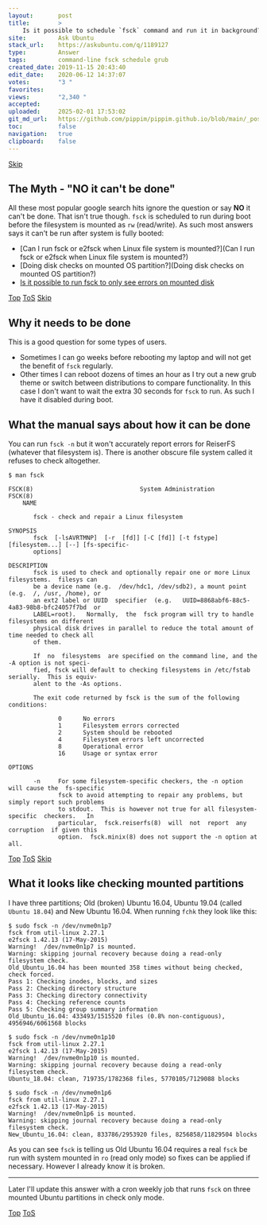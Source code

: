 ```yaml
---
layout:       post
title:        >
    Is it possible to schedule `fsck` command and run it in background?
site:         Ask Ubuntu
stack_url:    https://askubuntu.com/q/1189127
type:         Answer
tags:         command-line fsck schedule grub
created_date: 2019-11-15 20:43:40
edit_date:    2020-06-12 14:37:07
votes:        "3 "
favorites:    
views:        "2,340 "
accepted:     
uploaded:     2025-02-01 17:53:02
git_md_url:   https://github.com/pippim/pippim.github.io/blob/main/_posts/2019/2019-11-15-Is-it-possible-to-schedule-_fsck_-command-and-run-it-in-background_.md
toc:          false
navigation:   true
clipboard:    false
---
```



<a id="hdr1"></a>
<div class="hdr-bar">  <a href="#hdr2">Skip</a></div>

## The Myth - "NO it can't be done"

All these most popular google search hits ignore the question or say **NO** it can't be done. That isn't true though. `fsck` is scheduled to run during boot before the filesystem is mounted as `rw` (read/write). As such most answers says it can't be run after system is fully booted:

- [Can I run fsck or e2fsck when Linux file system is mounted?](Can I run fsck or e2fsck when Linux file system is mounted?)
- [Doing disk checks on mounted OS partition?](Doing disk checks on mounted OS partition?)
- [Is it possible to run fsck to only see errors on mounted disk][1]


<a id="hdr2"></a>
<div class="hdr-bar">  <a href="#">Top</a>  <a href="#hdr1">ToS</a>  <a href="#hdr3">Skip</a></div>

## Why it needs to be done

This is a good question for some types of users. 

- Sometimes I can go weeks before rebooting my laptop and will not get the benefit of `fsck` regularly.
- Other times I can reboot dozens of times an hour as I try out a new grub theme or switch between distributions to compare functionality. In this case I don't want to wait the extra 30 seconds for `fsck` to run. As such I have it disabled during boot.

## What the manual says about how it can be done

You can run `fsck -n` but it won't accurately report errors for ReiserFS (whatever that filesystem is). There is another obscure file system called it refuses to check altogether.

``` 
$ man fsck

FSCK(8)                              System Administration                             FSCK(8)
    NAME

       fsck - check and repair a Linux filesystem

SYNOPSIS
       fsck  [-lsAVRTMNP]  [-r  [fd]] [-C [fd]] [-t fstype] [filesystem...] [--] [fs-specific-
       options]

DESCRIPTION
       fsck is used to check and optionally repair one or more Linux filesystems.  filesys can
       be a device name (e.g.  /dev/hdc1, /dev/sdb2), a mount point (e.g.  /, /usr, /home), or
       an ext2 label or UUID  specifier  (e.g.   UUID=8868abf6-88c5-4a83-98b8-bfc24057f7bd  or
       LABEL=root).   Normally,  the  fsck program will try to handle filesystems on different
       physical disk drives in parallel to reduce the total amount of time needed to check all
       of them.

       If  no  filesystems  are specified on the command line, and the -A option is not speci‐
       fied, fsck will default to checking filesystems in /etc/fstab serially.  This is equiv‐
       alent to the -As options.

       The exit code returned by fsck is the sum of the following conditions:

              0      No errors
              1      Filesystem errors corrected
              2      System should be rebooted
              4      Filesystem errors left uncorrected
              8      Operational error
              16     Usage or syntax error

OPTIONS

       -n     For some filesystem-specific checkers, the -n option will cause the  fs-specific
              fsck to avoid attempting to repair any problems, but simply report such problems
              to stdout.  This is however not true for all filesystem-specific  checkers.   In
              particular,  fsck.reiserfs(8)  will  not  report  any  corruption  if given this
              option.  fsck.minix(8) does not support the -n option at all.

```

<a id="hdr3"></a>
<div class="hdr-bar">  <a href="#">Top</a>  <a href="#hdr2">ToS</a>  <a href="#hdr4">Skip</a></div>

## What it looks like checking mounted partitions

I have three partitions; Old (broken) Ubuntu 16.04, Ubuntu 19.04 (called `Ubuntu 18.04`) and New Ubuntu 16.04. When running `fchk` they look like this:

``` 
$ sudo fsck -n /dev/nvme0n1p7
fsck from util-linux 2.27.1
e2fsck 1.42.13 (17-May-2015)
Warning!  /dev/nvme0n1p7 is mounted.
Warning: skipping journal recovery because doing a read-only filesystem check.
Old_Ubuntu_16.04 has been mounted 358 times without being checked, check forced.
Pass 1: Checking inodes, blocks, and sizes
Pass 2: Checking directory structure
Pass 3: Checking directory connectivity
Pass 4: Checking reference counts
Pass 5: Checking group summary information
Old_Ubuntu_16.04: 433493/1515520 files (0.8% non-contiguous), 4956946/6061568 blocks

$ sudo fsck -n /dev/nvme0n1p10
fsck from util-linux 2.27.1
e2fsck 1.42.13 (17-May-2015)
Warning!  /dev/nvme0n1p10 is mounted.
Warning: skipping journal recovery because doing a read-only filesystem check.
Ubuntu_18.04: clean, 719735/1782368 files, 5770105/7129088 blocks

$ sudo fsck -n /dev/nvme0n1p6
fsck from util-linux 2.27.1
e2fsck 1.42.13 (17-May-2015)
Warning!  /dev/nvme0n1p6 is mounted.
Warning: skipping journal recovery because doing a read-only filesystem check.
New_Ubuntu_16.04: clean, 833786/2953920 files, 8256858/11829504 blocks
```

As you can see `fsck` is telling us Old Ubuntu 16.04 requires a real `fsck` be run with system mounted in `ro` (read only mode) so fixes can be applied if necessary. However I already know it is broken.


----------


Later I'll update this answer with a cron weekly job that runs `fsck` on three mounted Ubuntu partitions in check only mode.

  [1]: https://unix.stackexchange.com/questions/439675/is-it-possible-to-run-fsck-to-only-see-errors-on-mounted-disk


<a id="hdr4"></a>
<div class="hdr-bar">  <a href="#">Top</a>  <a href="#hdr3">ToS</a></div>

